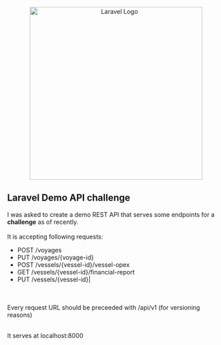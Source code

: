 <p align="center"><a href="https://laravel.com" target="_blank"><img src="https://raw.githubusercontent.com/laravel/art/master/logo-lockup/5%20SVG/2%20CMYK/1%20Full%20Color/laravel-logolockup-cmyk-red.svg" width="400" alt="Laravel Logo"></a></p>

## Laravel Demo API challenge

I was asked to create a demo REST API that serves some endpoints for a <strong>challenge</strong> as of recently.</br></br>
It is accepting following requests:</br> 
<ul>
<li>POST /voyages</li>
<li>PUT /voyages/{voyage-id}</li>
<li>POST /vessels/{vessel-id}/vessel-opex</li>
<li>GET /vessels/{vessel-id}/financial-report</li>
<li>PUT /vessels/{vessel-id}|</li>
</ul>

</br></br>
Every request URL should be preceeded with /api/v1 (for versioning reasons)

</br>
It serves at localhost:8000
